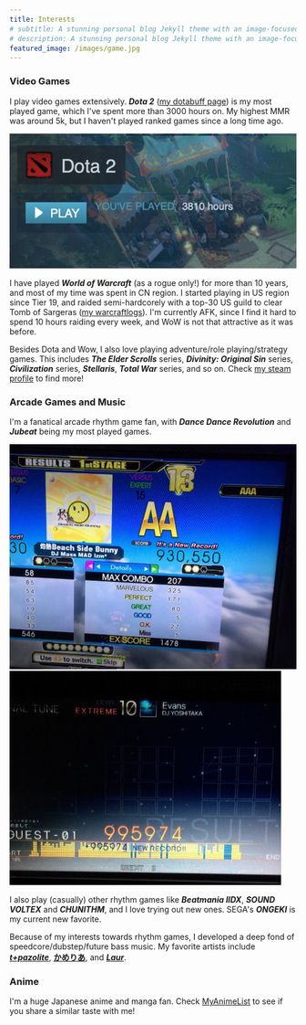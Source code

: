 ```yaml
---
title: Interests
# subtitle: A stunning personal blog Jekyll theme with an image-focused design.
# description: A stunning personal blog Jekyll theme with an image-focused design.
featured_image: /images/game.jpg
---
```


<!-- ![](/images/demo/demo-landscape.jpg) -->

### Video Games
I play video games extensively. ***Dota 2*** ([my dotabuff page](https://www.dotabuff.com/players/194883564)) is my most played game, which I've spent more than 3000 hours on. My highest MMR was around 5k, but I haven't played ranked games since a long time ago.

![](/images/dota2.png)

I have played ***World of Warcraft*** (as a rogue only!) for more than 10 years, and most of my time was spent in CN region. I started playing in US region since Tier 19, and raided semi-hardcorely with a top-30 US guild to clear Tomb of Sargeras ([my warcraftlogs](https://www.warcraftlogs.com/character/id/26180110?zone=13&mode=detailed#difficulty=4&partition=1)). I'm currently AFK, since I find it hard to spend 10 hours raiding every week, and WoW is not that attractive as it was before.

Besides Dota and Wow, I also love playing adventure/role playing/strategy games. This includes ***The Elder Scrolls*** series, ***Divinity: Original Sin*** series, ***Civilization*** series, ***Stellaris***, ***Total War*** series, and so on. Check [my steam profile](https://steamcommunity.com/id/ryutaa/) to find more!

### Arcade Games and Music

I'm a fanatical arcade rhythm game fan, with ***Dance Dance Revolution*** and ***Jubeat*** being my most played games.

<div class="gallery" data-columns="2">
	<img src="/images/ddr.jpg">
	<img src="/images/jubeat.jpg">
</div>

I also play (casually) other rhythm games like ***Beatmania IIDX***, ***SOUND VOLTEX*** and ***CHUNITHM***, and I love trying out new ones. SEGA's ***ONGEKI*** is my current new favorite.

Because of my interests towards rhythm games, I developed a deep fond of speedcore/dubstep/future bass music. My favorite artists include ***[t+pazolite](https://open.spotify.com/artist/4Y345wfGiorcB2NXcsJxOt)***, **[かめりあ](https://open.spotify.com/artist/4bwIf0yXJf0F9AmOl2J78M)**, and ***[Laur](https://soundcloud.com/laur_10)***.

### Anime
I'm a huge Japanese anime and manga fan. Check [MyAnimeList](https://myanimelist.net/profile/bunbohuehue#statistics) to see if you share a similar taste with me!